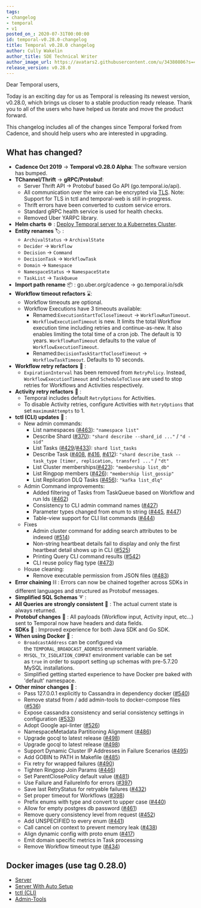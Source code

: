```yaml
---
tags:
- changelog
- temporal
- v1
posted_on_: 2020-07-31T00:00:00
id: temporal-v0.28.0-changelog
title: Temporal v0.28.0 changelog
author: Cully Wakelin
author_title: SDE Technical Writer
author_image_url: https://avatars2.githubusercontent.com/u/34380806?s=400&u=5cd38b5e4416a5d10cdf9ebd386eec1d02f0b067&v=4
release_version: v0.28.0
---
```


<!--truncate-->

Dear Temporal users,

Today is an exciting day for us as Temporal is releasing its newest version, v0.28.0, which  brings us closer to a stable production ready release. Thank you to all of the users who have helped us iterate and move the product forward.

This changelog includes all of the changes since Temporal forked from Cadence, and should help users who are interested in upgrading.

## What has changed?

- **Cadence Oct 2019** → **Temporal v0.28.0 Alpha**: The software version has bumped.
- **TChannel/Thrift** → **gRPC/Protobuf**:
    - Server Thrift API → Protobuf based Go API (go.temporal.io/api).
    - All communication over the wire can be encrypted via [TLS](https://docs.temporal.io/docs/configuring-temporal-server#tls). Note: Support for TLS in tctl and temporal-web is still in-progress.
    - Thrift errors have been converted to custom service errors.
    - Standard gRPC health service is used for health checks.
    - Removed Uber YARPC library.
- **Helm charts** ☸️  : [Deploy Temporal server to a Kubernetes Cluster](https://github.com/temporalio/helm-charts).
- **Entity renames** 🏷️ :
    - `ArchivalStatus` → `ArchivalState`
    - `Decider` → `Workflow`
    - `Decision` → `Command`
    - `DecisionTask` → `WorkflowTask`
    - `Domain` → `Namespace`
    - `NamespaceStatus` → `NamespaceState`
    - `TaskList` → `TaskQueue`
- **Import path rename** 📦 : go.uber.org/cadence → go.temporal.io/sdk
- **Workflow timeout refactors** ⌛:
    - Workflow timeouts are optional.
    - Workflow Executions have 3 timeouts available:
        - Renamed:`ExecutionStartToCloseTimeout` → `WorkflowRunTimeout`.
        - `WorkflowExecutionTimeout` is new. It limits the total Workflow execution time including retries and continue-as-new. It also enables limiting the total time of a cron job. The default is 10 years. `WorkflowRunTimeout` defaults to the value of `WorkflowExecutionTimeout`.
        - Renamed:`DecisionTaskStartToCloseTimeout` → `WorkflowTaskTimeout`. Defaults to 10 seconds.
- **Workflow retry refactors** 🔁 :
    - `ExpirationInterval` has been removed from `RetryPolicy`. Instead, `WorkflowExecutionTimeout` and `ScheduleToClose` are used to stop retries for Workflows and Activities respectively.
- **Activity retry refactors** 🔁 :
    - Temporal includes default `RetryOptions` for Activities.
    - To disable Activity retries, configure Activities with `RetryOptions` that set `maximumAttempts` to 1.
- **tctl (CLI) updates** 🧰 :
    - New admin commands:
        - List namespaces ([#463](https://github.com/temporalio/temporal/pull/463)): `"namespace list"`
        - Describe Shard ([#370](https://github.com/temporalio/temporal/pull/370)): `"shard describe --shard_id ..."` / `"d -sid"`
        - List Tasks ([#429](https://github.com/temporalio/temporal/pull/429)/[#433](https://github.com/temporalio/temporal/pull/433)): `shard list_tasks`
        - Describe Task ([#408](https://github.com/temporalio/temporal/pull/408), [#416](https://github.com/temporalio/temporal/pull/416), [#412](https://github.com/temporalio/temporal/pull/412)): `"shard describe_task --task_type [timer, replication, transfer] ..."` / `"dt"`
        - List Cluster memberships([#423](https://github.com/temporalio/temporal/pull/423/files)): `"membership list_db"`
        - List Ringpop members ([#426](https://github.com/temporalio/temporal/pull/426)): `"membership list_gossip"`
        - List Replication DLQ Tasks ([#456](https://github.com/temporalio/temporal/pull/456)): `"kafka list_dlq"`
    - Admin Command improvements:
        - Added filtering of Tasks from TaskQueue based on Workflow and run Ids  ([#462](https://github.com/temporalio/temporal/pull/462))
        - Consistency to CLI admin command names ([#427](https://github.com/temporalio/temporal/pull/427))
        - Parameter types changed from enum to string ([#445](https://github.com/temporalio/temporal/pull/445), [#447](https://github.com/temporalio/temporal/pull/447))
        - Table-view support for CLI list commands ([#444](https://github.com/temporalio/temporal/pull/444))
    - Fixes
        - Admin cluster command for adding search attributes to be indexed ([#514](https://github.com/temporalio/temporal/pull/514))
        - Non-string heartbeat details fail to display and only the first heartbeat detail shows up in CLI ([#525](https://github.com/temporalio/temporal/pull/525))
        - Printing Query CLI command results ([#542](https://github.com/temporalio/temporal/pull/542))
        - CLI reuse policy flag type ([#473](https://github.com/temporalio/temporal/pull/473))
    - House cleaning:
        - Remove executable permission from JSON files ([#483](https://github.com/temporalio/temporal/pull/483))
- **Error chaining** ⛓️  :  Errors can now be chained together across SDKs in different languages and structured as Protobuf messages.
- **Simplified SQL Schemas** ➰ :
- **All Queries are strongly consistent** 🔎 : The actual current state is always returned.
- **Protobuf changes** 👣 : All payloads (Workflow input, Activity input, etc...) sent to Temporal now have headers and data fields.
- **SDKs** 🔌 : Improved experience for both Java SDK and Go SDK.
- **When using Docker** 🐳 :
    - `BroadcastAddress` can be configured via the `TEMPORAL_BROADCAST_ADDRESS` environment variable.
    - `MYSQL_TX_ISOLATION_COMPAT` environment variable can be set as `true` in order to support setting up schemas with pre-5.7.20 MySQL installations.
    - Simplified getting started experience to have Docker pre baked with 'default' namespace.
- **Other minor changes** 🔹 :
    - Pass 127.0.0.1 explicitly to Cassandra in dependency docker ([#540](https://github.com/temporalio/temporal/pull/540))
    - Remove statsd from / add admin-tools to docker-compose files ([#536](https://github.com/temporalio/temporal/pull/536))
    - Expose cassandra consistency and serial consistency settings in configuration ([#533](https://github.com/temporalio/temporal/pull/533))
    - Adopt Google api-linter ([#526](https://github.com/temporalio/temporal/pull/526))
    - NamespaceMetadata Partitioning Alignment ([#486](https://github.com/temporalio/temporal/pull/486))
    - Upgrade gocql to latest release ([#498](https://github.com/temporalio/temporal/pull/498))
    - Upgrade gocql to latest release ([#498](https://github.com/temporalio/temporal/pull/498))
    - Support Dynamic Cluster IP Addresses in Failure Scenarios ([#495](https://github.com/temporalio/temporal/pull/495))
    - Add GOBIN to PATH in Makefile ([#485](https://github.com/temporalio/temporal/pull/485))
    - Fix retry for wrapped failures ([#490](https://github.com/temporalio/temporal/pull/490))
    - Tighten Ringpop Join Params ([#446](https://github.com/temporalio/temporal/pull/446))
    - Set ParentClosePolicy default value ([#481](https://github.com/temporalio/temporal/pull/481))
    - Use Failure and FailureInfo for errors ([#397](https://github.com/temporalio/temporal/pull/397))
    - Save last RetryStatus for retryable failures ([#432](https://github.com/temporalio/temporal/pull/432))
    - Set proper timeout for Workflows ([#398](https://github.com/temporalio/temporal/pull/398))
    - Prefix enums with type and convert to upper case ([#440](https://github.com/temporalio/temporal/pull/440))
    - Allow for empty postgres db password ([#461](https://github.com/temporalio/temporal/pull/461))
    - Remove query consistency level from request ([#452](https://github.com/temporalio/temporal/pull/452))
    - Add UNSPECIFIED to every enum ([#441](https://github.com/temporalio/temporal/pull/441))
    - Call cancel on context to prevent memory leak ([#438](https://github.com/temporalio/temporal/pull/438))
    - Align dynamic config with proto enum ([#417](https://github.com/temporalio/temporal/pull/417))
    - Emit domain specific metrics in Task processing
    - Remove Workflow timeout type ([#434](https://github.com/temporalio/temporal/pull/434))

## **Docker images (use tag 0.28.0)**

- [Server](https://hub.docker.com/repository/docker/temporalio/server)
- [Server With Auto Setup](https://hub.docker.com/repository/docker/temporalio/auto-setup)
- [tctl (CLI)](https://hub.docker.com/repository/docker/temporalio/tctl)
- [Admin-Tools](https://hub.docker.com/repository/docker/temporalio/admin-tools)
